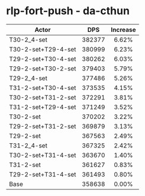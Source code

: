 # rlp-fort-push - da-cthun
| Actor | DPS | Increase |
|---|:---:|:---:|
|T30-2_4-set|382377|6.62%|
|T30-2-set+T29-4-set|380999|6.23%|
|T29-2-set+T30-4-set|380262|6.03%|
|T29-2-set+T30-2-set|379403|5.79%|
|T29-2_4-set|377486|5.26%|
|T31-2-set+T30-4-set|373535|4.15%|
|T30-2-set+T31-2-set|372291|3.81%|
|T31-2-set+T29-4-set|371249|3.52%|
|T30-2-set|370202|3.22%|
|T29-2-set+T31-2-set|369879|3.13%|
|T29-2-set|367563|2.49%|
|T31-2_4-set|367325|2.42%|
|T30-2-set+T31-4-set|363670|1.40%|
|T31-2-set|361627|0.83%|
|T29-2-set+T31-4-set|361493|0.80%|
|Base|358638|0.00%|
